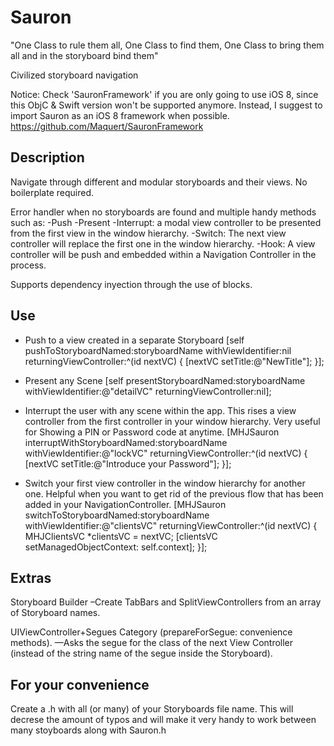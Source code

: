 Sauron
======

"One Class to rule them all, One Class to find them, One Class to bring them all and in the storyboard bind them"

Civilized storyboard navigation

Notice: Check 'SauronFramework' if you are only going to use iOS 8, since this ObjC & Swift version won't be supported anymore. Instead, I suggest to import Sauron as an iOS 8 framework when possible.
https://github.com/Maquert/SauronFramework


Description
-----------
Navigate through different and modular storyboards and their views. No boilerplate required.

Error handler when no storyboards are found and multiple handy methods such as:
-Push
-Present
-Interrupt: a modal view controller to be presented from the first view in the window hierarchy.
-Switch: The next view controller will replace the first one in the window hierarchy.
-Hook: A view controller will be push and embedded within a Navigation Controller in the process.

Supports dependency inyection through the use of blocks.


Use
---
- Push to a view created in a separate Storyboard
[self pushToStoryboardNamed:storyboardName
        withViewIdentifier:nil
    returningViewController:^(id nextVC) {
        [nextVC setTitle:@"NewTitle"];
    }];

- Present any Scene
[self presentStoryboardNamed:storyboardName
              withViewIdentifier:@"detailVC"
         returningViewController:nil];

- Interrupt the user with any scene within the app. This rises a view controller from the first controller in your window hierarchy. Very useful for Showing a PIN or Password code at anytime.
  [MHJSauron interruptWithStoryboardNamed:storyboardName
                         withViewIdentifier:@"lockVC"
                    returningViewController:^(id nextVC) {
                        [nextVC setTitle:@"Introduce your Password"];
    }];

- Switch your first view controller in the window hierarchy for another one. Helpful when you want to get rid of the previous flow that has been added in your NavigationController.
  [MHJSauron switchToStoryboardNamed:storyboardName
                    withViewIdentifier:@"clientsVC"
               returningViewController:^(id nextVC) {
                  MHJClientsVC *clientsVC = nextVC;
                  [clientsVC setManagedObjectContext: self.context];
    }];
    


Extras
------
Storyboard Builder
–Create TabBars and SplitViewControllers from an array of Storyboard names.

UIViewController+Segues Category (prepareForSegue: convenience methods). 
—Asks the segue for the class of the next View Controller (instead of the string name of the segue inside the Storyboard).

For your convenience
--------------------
Create a .h with all (or many) of your Storyboards file name. This will decrese the amount of typos and will make it very handy to work between many stoyboards along with Sauron.h
